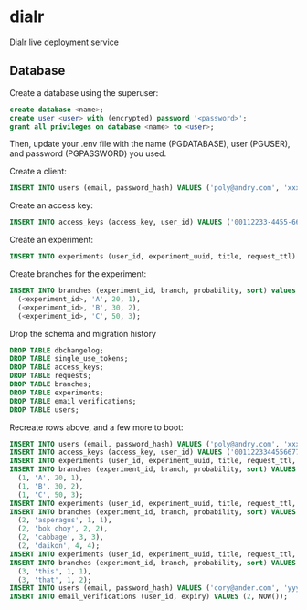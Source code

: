# dialr
Dialr live deployment service

## Database
Create a database using the superuser:
```sql
create database <name>;
create user <user> with (encrypted) password '<password>';
grant all privileges on database <name> to <user>;
```

Then, update your .env file with the name (PGDATABASE), user (PGUSER), and password (PGPASSWORD) you used.

Create a client:
```sql
INSERT INTO users (email, password_hash) VALUES ('poly@andry.com', 'xxx');
```
Create an access key:
```sql
INSERT INTO access_keys (access_key, user_id) VALUES ('00112233-4455-6677-8899-aabbccddeeff', <userId>);
```
Create an experiment:
```sql
INSERT INTO experiments (user_id, experiment_uuid, title, request_ttl) VALUES (<userId>, '123e4567-e89b-12d3-a456-426655440000', 'test', 30);
```
Create branches for the experiment:
```sql
INSERT INTO branches (experiment_id, branch, probability, sort) values
  (<experiment_id>, 'A', 20, 1),
  (<experiment_id>, 'B', 30, 2),
  (<experiment_id>, 'C', 50, 3);
```

Drop the schema and migration history
```sql
DROP TABLE dbchangelog;
DROP TABLE single_use_tokens;
DROP TABLE access_keys;
DROP TABLE requests;
DROP TABLE branches;
DROP TABLE experiments;
DROP TABLE email_verifications;
DROP TABLE users;
```

Recreate rows above, and a few more to boot:
```sql
INSERT INTO users (email, password_hash) VALUES ('poly@andry.com', 'xxx');
INSERT INTO access_keys (access_key, user_id) VALUES ('00112233445566778899aabbccddeeff', 1);
INSERT INTO experiments (user_id, experiment_uuid, title, request_ttl, running) VALUES (1, '123e4567-e89b-12d3-a456-426655440000', 'test 1', 30, true);
INSERT INTO branches (experiment_id, branch, probability, sort) VALUES
  (1, 'A', 20, 1),
  (1, 'B', 30, 2),
  (1, 'C', 50, 3);
INSERT INTO experiments (user_id, experiment_uuid, title, request_ttl, running) VALUES (1, '123e4567-e89b-12d3-a456-426655440001', 'test 2', 30, true);
INSERT INTO branches (experiment_id, branch, probability, sort) VALUES
  (2, 'asperagus', 1, 1),
  (2, 'bok choy', 2, 2),
  (2, 'cabbage', 3, 3),
  (2, 'daikon', 4, 4);
INSERT INTO experiments (user_id, experiment_uuid, title, request_ttl, running) VALUES (1, '123e4567-e89b-12d3-a456-426655440002', 'test 3', 10, true);
INSERT INTO branches (experiment_id, branch, probability, sort) VALUES
  (3, 'this', 1, 1),
  (3, 'that', 1, 2);
INSERT INTO users (email, password_hash) VALUES ('cory@ander.com', 'yyy');
INSERT INTO email_verifications (user_id, expiry) VALUES (2, NOW());
```

